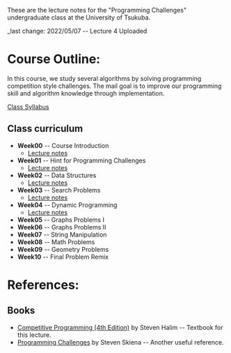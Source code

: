 These are the lecture notes for the "Programming Challenges" undergraduate
class at the University of Tsukuba.

_last change: 2022/05/07 -- Lecture 4 Uploaded

# Course Outline:
In this course, we study several algorithms by solving programming competition
style challenges. The mail goal is to improve our programming skill and
algorithm knowledge through implementation.

[Class Syllabus](syllabus.md)

## Class curriculum
- **Week00** -- Course Introduction
  - [Lecture notes](Week00/week0.pdf)
- **Week01** -- Hint for Programming Challenges
  - [Lecture notes](Week01/week1.pdf)
- **Week02** -- Data Structures
  - [Lecture notes](Week02/week02.pdf)
- **Week03** -- Search Problems
  - [Lecture notes](Week03/week03.pdf)
- **Week04** -- Dynamic Programming
  - [Lecture notes](Week04/week04.pdf)
- **Week05** -- Graphs Problems I
- **Week06** -- Graphs Problems II
- **Week07** -- String Manipulation
- **Week08** -- Math Problems
- **Week09** -- Geometry Problems
- **Week10** -- Final Problem Remix


# References:

## Books
* [Competitive Programming (4th Edition)](http://cpbook.net/) by Steven Halim -- Textbook for this lecture.
* [Programming Challenges](http://www.programming-challenges.com/pg.php?page=index) by Steven Skiena -- Another useful reference.
